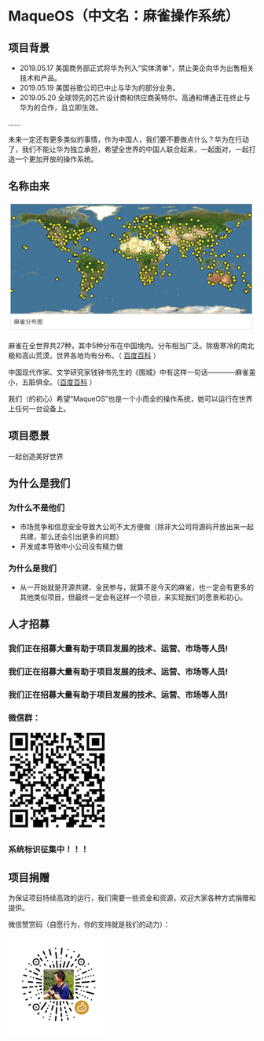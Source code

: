 # MaqueOS（中文名：麻雀操作系统）

## 项目背景
* 2019.05.17  美国商务部正式将华为列入“实体清单”，禁止美企向华为出售相关技术和产品。
* 2019.05.19  美国谷歌公司已中止与华为的部分业务。 
* 2019.05.20  全球领先的芯片设计商和供应商英特尔、高通和博通正在终止与华为的合作，且立即生效。

……

未来一定还有更多类似的事情，作为中国人，我们要不要做点什么？华为在行动了，我们不能让华为独立承担，希望全世界的中国人联合起来，一起面对，一起打造一个更加开放的操作系统。

## 名称由来
![麻雀分布](https://raw.githubusercontent.com/maqueos/maqueos/master/res/map.jpg)

麻雀在全世界共27种，其中5种分布在中国境内。分布相当广泛。除极寒冷的南北极和高山荒漠，世界各地均有分布。（ [百度百科](https://baike.baidu.com/item/%E9%BA%BB%E9%9B%80/9557033) ）

中国现代作家、文学研究家钱钟书先生的《围城》中有这样一句话————麻雀虽小，五脏俱全。（[百度百科](https://baike.baidu.com/item/麻雀虽小，五脏俱全/4519522) ）

我们（的初心）希望“MaqueOS”也是一个小而全的操作系统，她可以运行在世界上任何一台设备上。

## 项目愿景
一起创造美好世界

## 为什么是我们
### 为什么不是他们
* 市场竞争和信息安全导致大公司不太方便做（除非大公司将源码开放出来一起共建，那么还会引出更多的问题）
* 开发成本导致中小公司没有精力做
### 为什么是我们
* 从一开始就是开源共建、全民参与，就算不是今天的麻雀，也一定会有更多的其他类似项目，但最终一定会有这样一个项目，来实现我们的愿景和初心。

## 人才招募

### 我们正在招募大量有助于项目发展的技术、运营、市场等人员!

### 我们正在招募大量有助于项目发展的技术、运营、市场等人员!

### 我们正在招募大量有助于项目发展的技术、运营、市场等人员!


### 微信群：
![微信群](https://raw.githubusercontent.com/maqueos/maqueos/master/res/qun.png)

### 系统标识征集中！！！

## 项目捐赠
为保证项目持续高效的运行，我们需要一些资金和资源，欢迎大家各种方式捐赠和提供。

微信赞赏码（自愿行为，你的支持就是我们的动力）：

![赞赏码](https://raw.githubusercontent.com/maqueos/maqueos/master/res/zan.png)

